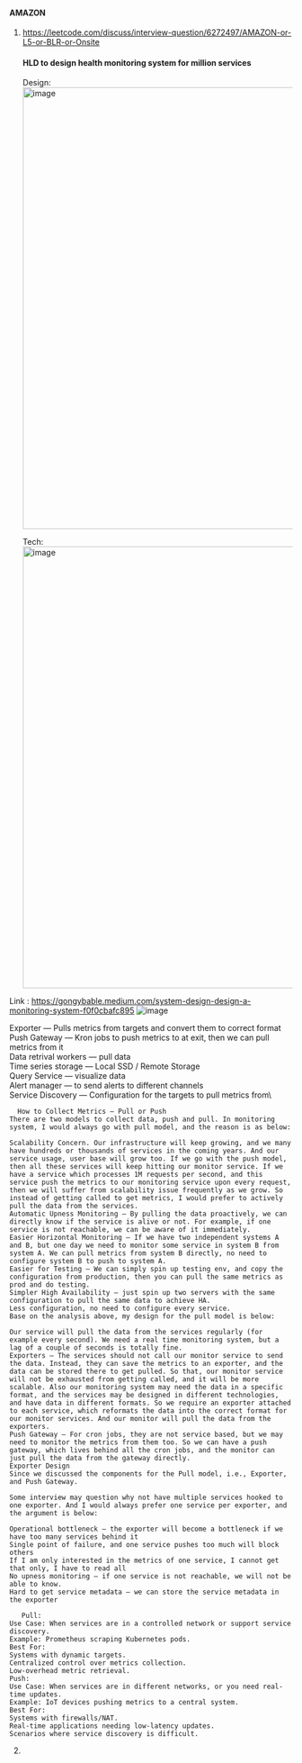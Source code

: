 #### AMAZON

1. https://leetcode.com/discuss/interview-question/6272497/AMAZON-or-L5-or-BLR-or-Onsite
    #### HLD to design health monitoring system for million services
      Design:
      <img width="785" alt="image" src="https://github.com/user-attachments/assets/f11c1cb8-83e6-41be-a1eb-c58acbd5ee88" />

      Tech:
      <img width="785" alt="image" src="https://github.com/user-attachments/assets/b3bc243e-b27a-4055-b4fe-3a90de3dbe26" />

Link : https://gongybable.medium.com/system-design-design-a-monitoring-system-f0f0cbafc895
![image](https://github.com/user-attachments/assets/3d8cd3e9-c206-4018-929d-7f3475cba604)

Exporter — Pulls metrics from targets and convert them to correct format\
Push Gateway — Kron jobs to push metrics to at exit, then we can pull metrics from it\
Data retrival workers — pull data\
Time series storage — Local SSD / Remote Storage\
Query Service — visualize data\
Alert manager — to send alerts to different channels\
Service Discovery — Configuration for the targets to pull metrics from\

```
  How to Collect Metrics — Pull or Push
There are two models to collect data, push and pull. In monitoring system, I would always go with pull model, and the reason is as below:

Scalability Concern. Our infrastructure will keep growing, and we many have hundreds or thousands of services in the coming years. And our service usage, user base will grow too. If we go with the push model, then all these services will keep hitting our monitor service. If we have a service which processes 1M requests per second, and this service push the metrics to our monitoring service upon every request, then we will suffer from scalability issue frequently as we grow. So instead of getting called to get metrics, I would prefer to actively pull the data from the services.
Automatic Upness Monitoring — By pulling the data proactively, we can directly know if the service is alive or not. For example, if one service is not reachable, we can be aware of it immediately.
Easier Horizontal Monitoring — If we have two independent systems A and B, but one day we need to monitor some service in system B from system A. We can pull metrics from system B directly, no need to configure system B to push to system A.
Easier for Testing — We can simply spin up testing env, and copy the configuration from production, then you can pull the same metrics as prod and do testing.
Simpler High Availability — just spin up two servers with the same configuration to pull the same data to achieve HA.
Less configuration, no need to configure every service.
Base on the analysis above, my design for the pull model is below:

Our service will pull the data from the services regularly (for example every second). We need a real time monitoring system, but a lag of a couple of seconds is totally fine.
Exporters — The services should not call our monitor service to send the data. Instead, they can save the metrics to an exporter, and the data can be stored there to get pulled. So that, our monitor service will not be exhausted from getting called, and it will be more scalable. Also our monitoring system may need the data in a specific format, and the services may be designed in different technologies, and have data in different formats. So we require an exporter attached to each service, which reformats the data into the correct format for our monitor services. And our monitor will pull the data from the exporters.
Push Gateway — For cron jobs, they are not service based, but we may need to monitor the metrics from them too. So we can have a push gateway, which lives behind all the cron jobs, and the monitor can just pull the data from the gateway directly.
Exporter Design
Since we discussed the components for the Pull model, i.e., Exporter, and Push Gateway.

Some interview may question why not have multiple services hooked to one exporter. And I would always prefer one service per exporter, and the argument is below:

Operational bottleneck — the exporter will become a bottleneck if we have too many services behind it
Single point of failure, and one service pushes too much will block others
If I am only interested in the metrics of one service, I cannot get that only, I have to read all
No upness monitoring — if one service is not reachable, we will not be able to know.
Hard to get service metadata — we can store the service metadata in the exporter

```
```
   Pull:
Use Case: When services are in a controlled network or support service discovery.
Example: Prometheus scraping Kubernetes pods.
Best For:
Systems with dynamic targets.
Centralized control over metrics collection.
Low-overhead metric retrieval.
Push:
Use Case: When services are in different networks, or you need real-time updates.
Example: IoT devices pushing metrics to a central system.
Best For:
Systems with firewalls/NAT.
Real-time applications needing low-latency updates.
Scenarios where service discovery is difficult.
```



     

   
2. 
